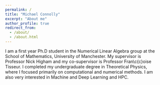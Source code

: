 ```yaml
---
permalink: /
title: "Michael Connolly"
excerpt: "About me"
author_profile: true
redirect_from: 
  - /about/
  - /about.html
---
```


I am a first year Ph.D student in the Numerical Linear Algebra group at the School of Mathematics, University of Manchester. My supervisor is Professor Nick Higham and my co-supervisor is Professor Fran\c{c}oise Tisseur. I completed my undergraduate degree in Theoretical Physics, where I focused primarily on computational and numerical methods. I am also very interested in Machine and Deep Learning and HPC. 


